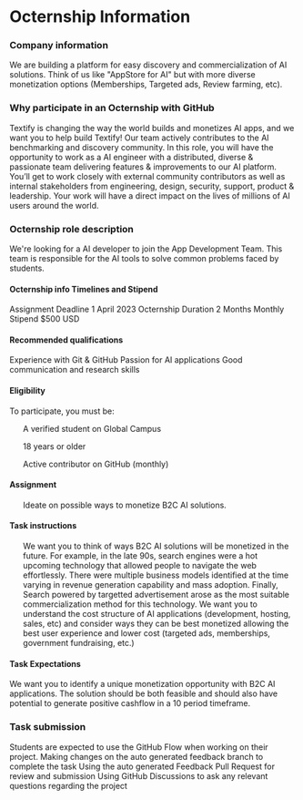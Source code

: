 <h1>Octernship Information</h1>


<h3>Company information</h3>
We are building a platform for easy discovery and commercialization of AI solutions. Think of us like "AppStore for AI" but with more diverse monetization options (Memberships, Targeted ads, Review farming, etc).

<h3>Why participate in an Octernship with GitHub</h3>
Textify is changing the way the world builds and monetizes AI apps, and we want you to help build Textify! Our team actively contributes to the AI benchmarking and discovery community. In this role, you will have the opportunity to work as a AI engineer with a distributed, diverse & passionate team delivering features & improvements to our AI platform. You’ll get to work closely with external community contributors as well as internal stakeholders from engineering, design, security, support, product & leadership. Your work will have a direct impact on the lives of millions of AI users around the world.

<h3>Octernship role description</h3>
We're looking for a AI developer to join the App Development Team. This team is responsible for the AI tools to solve common problems faced by students.

<h4>Octernship info	Timelines and Stipend</h4>
Assignment Deadline	1 April 2023
Octernship Duration	2 Months
Monthly Stipend	$500 USD

<h4>Recommended qualifications</h4>
Experience with Git & GitHub
Passion for AI applications
Good communication and research skills

<h4>Eligibility</h4>
To participate, you must be:
<ul>A verified student on Global Campus</ul>
<ul>18 years or older</ul>
<ul>Active contributor on GitHub (monthly)</ul>

<h4>Assignment</h4>
<ul>Ideate on possible ways to monetize B2C AI solutions. </ul>

<h4>Task instructions</h4>
<ul> We want you to think of ways B2C AI solutions will be monetized in the future.
For example, in the late 90s, search engines were a hot upcoming technology that allowed people to navigate the web effortlessly. There were multiple business models identified at the time varying in revenue generation capability and mass adoption. Finally, Search powered by targetted advertisement arose as the most suitable commercialization method for this technology.
We want you to understand the cost structure of AI applications (development, hosting, sales, etc) and consider ways they can be best monetized allowing the best user experience and lower cost (targeted ads, memberships, government fundraising, etc.)

</ul>

<h4>Task Expectations</h4>
We want you to identify a unique monetization opportunity with B2C AI applications. The solution should be both feasible and should also have potential to generate positive cashflow in a 10 period timeframe.

<h3>Task submission</h4>

Students are expected to use the GitHub Flow when working on their project.
Making changes on the auto generated feedback branch to complete the task
Using the auto generated Feedback Pull Request for review and submission
Using GitHub Discussions to ask any relevant questions regarding the project

